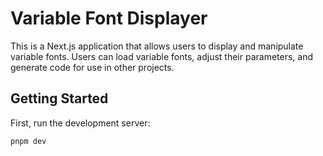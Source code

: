 # Variable Font Displayer

This is a Next.js application that allows users to display and manipulate variable fonts. Users can load variable fonts, adjust their parameters, and generate code for use in other projects.

## Getting Started

First, run the development server:

```bash
pnpm dev